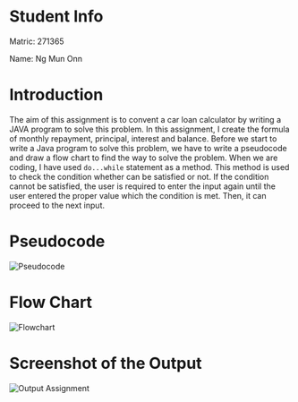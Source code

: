 # Student Info
Matric: 271365

Name: Ng Mun Onn

# Introduction
The aim of this assignment is to convent a car loan calculator by writing a JAVA program to solve this problem. In this assignment, I create the formula of monthly repayment, principal, interest and balance. Before we start to write a Java program to solve this problem, we have to write a pseudocode and draw a flow chart to find the way to solve the problem. When we are coding, I have used `do...while` statement as a method. This method is used to check the condition whether can be satisfied or not. If the condition cannot be satisfied, the user is required to enter the input again until the user entered the proper value which the condition is met. Then, it can proceed to the next input.

# Pseudocode
![Pseudocode](https://user-images.githubusercontent.com/55495316/68290460-f60e2900-00c2-11ea-980d-74873f9f3c81.png)

# Flow Chart
![Flowchart](https://user-images.githubusercontent.com/55495316/68290499-00302780-00c3-11ea-9a3f-c99e009f69c2.png)

# Screenshot of the Output
![Output Assignment](https://user-images.githubusercontent.com/55495316/68290564-1b029c00-00c3-11ea-876c-5ccc66825281.png)
